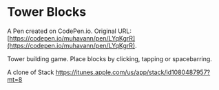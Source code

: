 # Tower Blocks

A Pen created on CodePen.io. Original URL: [https://codepen.io/muhavann/pen/LYqKgrR](https://codepen.io/muhavann/pen/LYqKgrR).

Tower building game. Place blocks by clicking, tapping or spacebarring. 

A clone of Stack https://itunes.apple.com/us/app/stack/id1080487957?mt=8